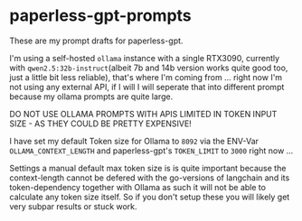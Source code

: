 # paperless-gpt-prompts

These are my prompt drafts for paperless-gpt. 

I'm using a self-hosted `ollama` instance with a single RTX3090, currently with `qwen2.5:32b-instruct`(albeit 7b and 14b version works quite good too, just a little bit less reliable), that's where I'm coming from ... right now I'm not using any external API, if I will I will seperate that into different prompt because my ollama prompts are quite large.

DO NOT USE OLLAMA PROMPTS WITH APIS LIMITED IN TOKEN INPUT SIZE - AS THEY COULD BE PRETTY EXPENSIVE!

I have set my default Token size for Ollama to `8092` via the ENV-Var `OLLAMA_CONTEXT_LENGTH` and paperless-gpt's `TOKEN_LIMIT` to `3000` right now ...

Settings a manual default max token size is is quite important because the context-length cannot be defered with the go-versions of langchain and its token-dependency together with Ollama as such it will not be able to calculate any token size itself. So if you don't setup these you will likely get very subpar results or stuck work.

